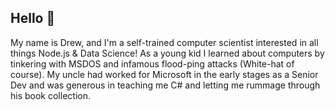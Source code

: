## Hello 👋

My name is Drew, and I'm a self-trained computer scientist interested in all things Node.js & Data Science! As a young kid I learned about computers by tinkering with MSDOS and infamous flood-ping attacks (White-hat of course). My uncle had worked for Microsoft in the early stages as a Senior Dev and was generous in teaching me C# and letting me rummage through his book collection.




